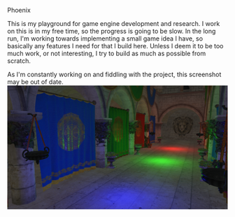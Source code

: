 Phoenix 

This is my playground for game engine development and research. 
I work on this is in my free time, so the progress is going to be slow.
In the long run, I'm working towards implementing a small game idea I have, so basically any features I need for that I build here.
Unless I deem it to be too much work, or not interesting, I try to build as much as possible from scratch.

As I'm constantly working on and fiddling with the project, this screenshot may be out of date.  
![](doc/screen.PNG)